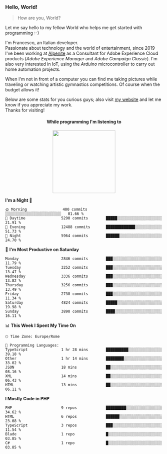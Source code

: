 ### Hello, World!

> How are you, World?

Let me say hello to my fellow World who helps me get started with programming :-)

I'm Francesco, an Italian developer.  
Passionate about technology and the world of entertainment, since 2019 I've been working at [Alpenite](https://www.alpenite.com) as a Consultant for Adobe Experience Cloud products (*Adobe Experience Manager* and *Adobe Campaign Classic*). I'm also very interested in IoT, using the *Arduino* microcontroller to carry out home automation projects.

When I'm not in front of a computer you can find me taking pictures while traveling or watching artistic gymnastics competitions. Of course when the budget allows it!

Below are some stats for you curious guys; also visit [my website](https://www.francescorega.eu) and let me know if you appreciate my work.  
Thanks for visiting!

<div align="center">
  <h4>While programming I'm listening to</h4>
  <a href="https://apps.francescorega.eu/now-playing/11147232609" target="_blank"><img src="https://apps.francescorega.eu/now-playing/11147232609" width="200"></a>
</div>

<!--START_SECTION:waka-->
**I'm a Night 🦉** 

```text
🌞 Morning                400 commits         ░░░░░░░░░░░░░░░░░░░░░░░░░   01.66 % 
🌆 Daytime                5290 commits        █████░░░░░░░░░░░░░░░░░░░░   21.91 % 
🌃 Evening                12488 commits       █████████████░░░░░░░░░░░░   51.73 % 
🌙 Night                  5964 commits        ██████░░░░░░░░░░░░░░░░░░░   24.70 % 
```
📅 **I'm Most Productive on Saturday** 

```text
Monday                   2846 commits        ███░░░░░░░░░░░░░░░░░░░░░░   11.79 % 
Tuesday                  3252 commits        ███░░░░░░░░░░░░░░░░░░░░░░   13.47 % 
Wednesday                3336 commits        ███░░░░░░░░░░░░░░░░░░░░░░   13.82 % 
Thursday                 3256 commits        ███░░░░░░░░░░░░░░░░░░░░░░   13.49 % 
Friday                   2738 commits        ███░░░░░░░░░░░░░░░░░░░░░░   11.34 % 
Saturday                 4824 commits        █████░░░░░░░░░░░░░░░░░░░░   19.98 % 
Sunday                   3890 commits        ████░░░░░░░░░░░░░░░░░░░░░   16.11 % 
```


📊 **This Week I Spent My Time On** 

```text
🕑︎ Time Zone: Europe/Rome

💬 Programming Languages: 
TypeScript               1 hr 28 mins        ██████████░░░░░░░░░░░░░░░   39.18 % 
Other                    1 hr 14 mins        ████████░░░░░░░░░░░░░░░░░   33.02 % 
JSON                     18 mins             ██░░░░░░░░░░░░░░░░░░░░░░░   08.16 % 
XML                      14 mins             ██░░░░░░░░░░░░░░░░░░░░░░░   06.43 % 
HTML                     13 mins             ██░░░░░░░░░░░░░░░░░░░░░░░   06.11 % 
```

**I Mostly Code in PHP** 

```text
PHP                      9 repos             █████████░░░░░░░░░░░░░░░░   34.62 % 
HTML                     6 repos             ██████░░░░░░░░░░░░░░░░░░░   23.08 % 
TypeScript               3 repos             ███░░░░░░░░░░░░░░░░░░░░░░   11.54 % 
Blade                    1 repo              █░░░░░░░░░░░░░░░░░░░░░░░░   03.85 % 
C#                       1 repo              █░░░░░░░░░░░░░░░░░░░░░░░░   03.85 % 
```




<!--END_SECTION:waka-->
